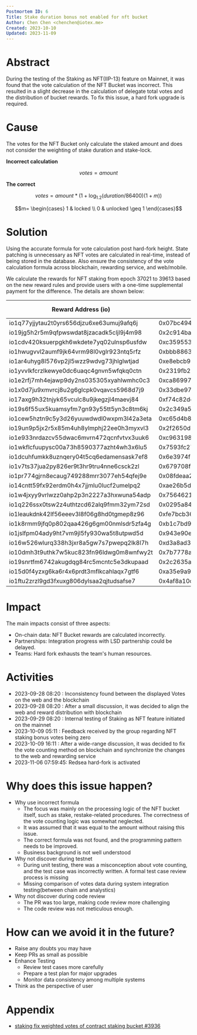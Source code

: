 ```yaml
---
Postmortem ID: 6
Title: Stake duration bonus not enabled for nft bucket
Author: Chen Chen <chenchen@iotex.me>
Created: 2023-10-10
Updated: 2023-11-09
---
```



# Abstract

During the testing of the Staking as NFT(IIP-13) feature on Mainnet, it was found that the vote calculation of the NFT Bucket was incorrect. This resulted in a slight decrease in the calculation of delegate total votes and the distribution of bucket rewards. To fix this issue, a hard fork upgrade is required.

# Cause

The votes for the NFT Bucket only calculate the staked amount and does not consider the weighting of stake duration and stake-lock.

**Incorrect calculation**

$$votes=amount$$

**The correct**

$$votes=amount*(1+\log_{1.2}{(duration/86400)(1+m)})$$

$$m= \begin{cases} 1 & locked \\ 0 & unlocked \geq 1 \end{cases}$$

# Solution

Using the accurate formula for vote calculation post hard-fork height. State patching is unnecessary as NFT votes are calculated in real-time, instead of being stored in the database. Also ensure the consistency of the vote calculation formula across blockchain, rewarding service, and web/mobile.

We calculate the rewards for NFT staking from epoch 37021 to 39613 based on the new reward rules and provide users with a one-time supplemental payment for the difference. The details are shown below:

| Reward Address (io)                                | Reward Address (eth)                                 | Rewards (IOTX) |
| ----------------------------------------- | ------------------------------------------ | -------------- |
| io1q77yjjytau2t0yrs656djzu6xe63umuj9afq6j | 0x07bc49488bef14b79070d534d90b9a36751e6f92 | 226.1097975    |
| io19jg5h2r5m9qfpwswdat8jzacadk5cljl9j4m98 | 0x2c914ba874d94090ba0e6f56790bb8eb6d4c7e5f | 218.281543     |
| io1cdv420ksuerpgkh6wkdete7yq02ulnsp6usfdw | 0xc359553ed0e646145afa759b95e7c403d5cfce01 | 149.3072101    |
| io1hwugvvl2aumf9jk64vrm98l0vglr923ntq5rfz | 0xbbb88633eaef3692cadaab07b29fef623e32aa33 | 109.3416226    |
| io1ar4uhyg8l576vp2jl5wzz9wdvg73jhlglwtjad | 0xe8ebcb9107fd3da60552fd1c2115cd623d195fe8 | 81.54376056    |
| io1yvvlkfcrzlkewye0dc6uaqc4gnvn5wfqkq0ctn | 0x2319fb270317ed97132f6e35ce831544d93a3920 | 42.81638365    |
| io1e2rfj7mh4ejawp9dy2ns035305xyahlwmhc0c3 | 0xca86997b77ae65d704ad22a707c6917d0c4edfee | 39.67336968    |
| io1x0d7ju9xmvrcj8u2g6glcpk0vqavcs5968d7j9 | 0x33dbe970a6db07891f8a4691fc06cf603acc4285 | 38.88607628    |
| io17axg9h32tnjyk65vculc8u9jkegzjl4maevj84 | 0xf74c82de2a5ce44b6a8cc73f83f0b2b650297ebb | 34.01664689    |
| io19s6f55ux5kuamsyfm7gn93y55tt5yn3c8tm6kj | 0x2c349a5386a5b9ddc089df9132c494a2d7424e38 | 9.705679169    |
| io1cew5hztn9c5y3d26yuuwdwdl0wxpm3l42a3eta | 0xc65d4b89732e2848b55a2738e6b9bf7b8c1dc7f5 | 8.143316348    |
| io19un9p5jx2r5x85m4uh8ylmphj22ee0h3myxvl3 | 0x2f2650d24650e863d375e5ce4fec3792959cbef1 | 7.258715476    |
| io1e933nrdazcv55dwac6mvrn472qcnfvtvx3uuk6 | 0xc963198dbd16194a35ddc6b6c1cebe503134b16c | 6.437383934    |
| io1wkflcfuupysc00a73h8590377azht4wh3x6lu5 | 0x7593fc279c092187bfbe8dcf42be3ef74575d5d7 | 6.26276931     |
| io1dcuhfumkk8uznqery04t5cq6edamensask7ef8 | 0x6e3974f376b1f829832323eaba601acb7bbcce1d | 6.181853975    |
| io1v7ts37jua2py826er9t3hr9tru4nne6csck2zl | 0x679708fa5cea8243ab5919571b8cab1f2b39e758 | 6.021873814    |
| io1pr774gjrn8ecaug749288mrr3077eh54qfej9e | 0x08fdeaa24399f38ef11ea95473ec638bfdecde95 | 5.704900111    |
| io14cntt59fx92erdm0h4x7jjmlu0lucf2umelpq2 | 0xae26b5d0a9315591b76fbd4de94b7fe3ffcc255c | 5.298415282    |
| io1w4jxyy9vrlwzz0ahp2p3n2227a3hxwuna54adp | 0x75646210ac1fdc213fb70a8319a94af763733b93 | 4.904248324    |
| io1q226ssx0tsw2z4uthtzcd62alq9fmm32ym72sd | 0x0295a840cf5c1ca1578bbac586e95df80a9dee2a | 3.231342886    |
| io1leaukdnk42lf56eeev3l8f06g8hd0tgmep8z96 | 0xfe7bcb3676aabe9a6b39cb23f3a5fa41eed7ad1b | 2.562878204    |
| io1k8rmm9jfq0p802qaa426g6gm00nmlsdr5zfa4g | 0xb1c7bd964903c277a81ded55a4691b7be7bfc1a3 | 1.841719759    |
| io1jslfpm04ady9ht7vm9jl5fy930wa5t8utpwd5d | 0x943e90edf5eb485bafccd965fa24858bddda2cfc | 1.712134574    |
| io16w526wlurq338h3jxr8a5gw7s7pwepq2lk8l7h | 0xd3a8ad3bfc182313de3230cfda21de8782ec840a | 0.418652519    |
| io10dmh3t9uthk7w5kuc823fn96ldwg0m8wnfwy2t | 0x7b7778acbc5dede752dcc1d514ccbafb5c87ecee | 0.164680286    |
| io19snrtfm6742akugdqg84rc5mcntc5e3dkupaad | 0x2c2635a77af555db710d020f51e29bc4d78a662d | 0.150885108    |
| io15d0f4yzxg6ka6r4x6prdt3mflkcahlaqx7gtf6 | 0xa35e9a904646addd0ea6d046d5c769fdb1dbffa0 | 0.012317156    |
| io1ftu2zrzl9gd3fxuxg806dylsaa2qjtudsafse7 | 0x4af8a10c5f2a1b149b8641dfa693f0ef54092f8d | 0.007601529    |

# Impact

The main impacts consist of three aspects:
- On-chain data: NFT Bucket rewards are calculated incorrectly.
- Partnerships: Integration progress with LSD partnership could be delayed.
- Teams: Hard fork exhausts the team's human resources.

# Activities

- 2023-09-28 08:20 : Inconsistency found between the displayed Votes on the web and the blockchain
- 2023-09-28 08:20 : After a small discussion, it was decided to align the web and reward distribution with blockchain
- 2023-09-29 08:20 : Internal testing of Staking as NFT feature initiated on the mainnet
- 2023-10-09 05:11 : Feedback received by the group regarding NFT staking bonus votes being zero
- 2023-10-09 16:11 : After a wide-range discussion, it was decided to fix the vote counting method on blockchain and synchronize the changes to the web and rewarding service
- 2023-11-06 07:59:45: Redsea hard-fork is activated

# Why does this issue happen?

- Why use incorrect formula
  - The focus was mainly on the processing logic of the NFT bucket itself, such as stake, restake-related procedures. The correctness of the vote counting logic was somewhat neglected.
  - It was assumed that it was equal to the amount without raising this issue.
  - The correct formula was not found, and the programming pattern needs to be improved.
  - Business background is not well understood
- Why not discover during testnet
  - During unit testing, there was a misconception about vote counting, and the test case was incorrectly written. A formal test case review process is missing
  - Missing comparison of votes data during system integration testing(between chain and analystics)
- Why not discover during code review
  - The PR was too large, making code review more challenging
  - The code review was not meticulous enough.

# How can we avoid it in the future? 

- Raise any doubts you may have
- Keep PRs as small as possible
- Enhance Testing
  - Review test cases more carefully
  - Prepare a test plan for major upgrades
  - Monitor data consistency among multiple systems
- Think as the perspective of user

# Appendix

- [staking fix weighted votes of contract staking bucket #3936](https://github.com/iotexproject/iotex-core/pull/3936)